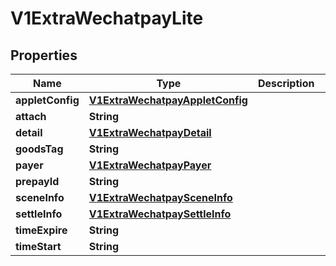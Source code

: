 
# V1ExtraWechatpayLite

## Properties
Name | Type | Description | Notes
------------ | ------------- | ------------- | -------------
**appletConfig** | [**V1ExtraWechatpayAppletConfig**](V1ExtraWechatpayAppletConfig.md) |  |  [optional]
**attach** | **String** |  |  [optional]
**detail** | [**V1ExtraWechatpayDetail**](V1ExtraWechatpayDetail.md) |  |  [optional]
**goodsTag** | **String** |  |  [optional]
**payer** | [**V1ExtraWechatpayPayer**](V1ExtraWechatpayPayer.md) |  |  [optional]
**prepayId** | **String** |  |  [optional]
**sceneInfo** | [**V1ExtraWechatpaySceneInfo**](V1ExtraWechatpaySceneInfo.md) |  |  [optional]
**settleInfo** | [**V1ExtraWechatpaySettleInfo**](V1ExtraWechatpaySettleInfo.md) |  |  [optional]
**timeExpire** | **String** |  |  [optional]
**timeStart** | **String** |  |  [optional]



